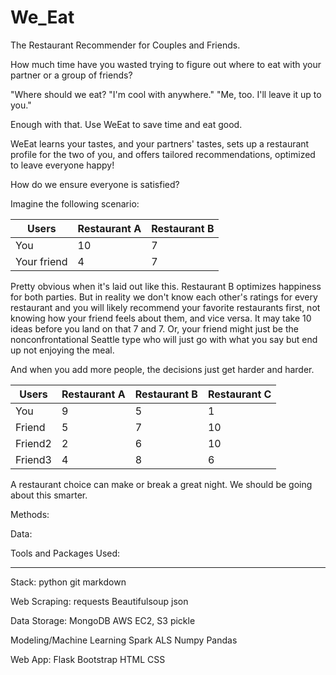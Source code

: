 # We_Eat
The Restaurant Recommender for Couples and Friends.  

How much time have you wasted trying to figure out where to eat with your partner or a group of friends?

  "Where should we eat? 
      "I'm cool with anywhere."
        "Me, too.  I'll leave it up to you."

Enough with that.  Use WeEat to save time and eat good.

WeEat learns your tastes, and your partners' tastes, sets up a restaurant profile for the two of you, and offers tailored recommendations, optimized to leave everyone happy!

How do we ensure everyone is satisfied?

Imagine the following scenario:

Users | Restaurant A | Restaurant B 
--- | --- | ---
You | 10 | 7 | 
Your friend | 4 | 7

Pretty obvious when it's laid out like this.  Restaurant B optimizes happiness for both parties.  But in reality we don't know each other's ratings for every restaurant and you will likely recommend your favorite restaurants first, not knowing how your friend feels about them, and vice versa.  It may take 10 ideas before you land on that 7 and 7.  Or, your friend might just be the nonconfrontational Seattle type who will just go with what you say but end up not enjoying the meal. 

And when you add more people, the decisions just get harder and harder.

Users | Restaurant A | Restaurant B | Restaurant C
--- | --- | --- | ---
You | 9 | 5 | 1
Friend | 5 | 7 | 10
Friend2 | 2 | 6 | 10
Friend3 | 4 | 8 | 6

A restaurant choice can make or break a great night.  We should be going about this smarter.

Methods:


Data:


Tools and Packages Used:
___
Stack:
python
git
markdown

Web Scraping:
requests
Beautifulsoup
json

Data Storage:
MongoDB
AWS EC2, S3
pickle

Modeling/Machine Learning
Spark ALS
Numpy
Pandas

Web App:
Flask
Bootstrap
HTML
CSS





